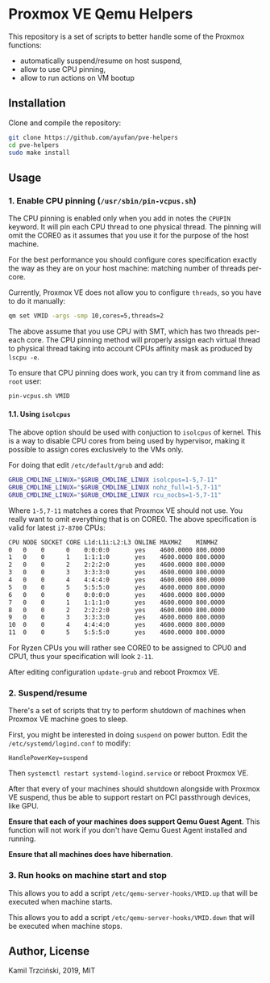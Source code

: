 # Proxmox VE Qemu Helpers

This repository is a set of scripts to better handle some of the Proxmox functions:

- automatically suspend/resume on host suspend,
- allow to use CPU pinning,
- allow to run actions on VM bootup

## Installation

Clone and compile the repository:

```bash
git clone https://github.com/ayufan/pve-helpers
cd pve-helpers
sudo make install
```

## Usage

### 1. Enable CPU pinning (`/usr/sbin/pin-vcpus.sh`)

The CPU pinning is enabled only when you add in notes the `CPUPIN` keyword.
It will pin each CPU thread to one physical thread.
The pinning will omit the CORE0 as it assumes that you use it
for the purpose of the host machine.

For the best performance you should configure cores specification
exactly the way as they are on your host machine: matching number of threads per-core.

Currently, Proxmox VE does not allow you to configure `threads`, so you have to do it manually:

```bash
qm set VMID -args -smp 10,cores=5,threads=2
```

The above assume that you use CPU with SMT, which has two threads per-each core.
The CPU pinning method will properly assign each virtual thread to physical thread taking
into account CPUs affinity mask as produced by `lscpu -e`.

To ensure that CPU pinning does work,
you can try it from command line as `root` user:

```bash
pin-vcpus.sh VMID
```

#### 1.1. Using `isolcpus`

The above option should be used with conjuction to `isolcpus` of kernel.
This is a way to disable CPU cores from being used by hypervisor,
making it possible to assign cores exclusively to the VMs only.

For doing that edit `/etc/default/grub` and add:

```bash
GRUB_CMDLINE_LINUX="$GRUB_CMDLINE_LINUX isolcpus=1-5,7-11"
GRUB_CMDLINE_LINUX="$GRUB_CMDLINE_LINUX nohz_full=1-5,7-11"
GRUB_CMDLINE_LINUX="$GRUB_CMDLINE_LINUX rcu_nocbs=1-5,7-11"
```

Where `1-5,7-11` matches a cores that Proxmox VE should not use.
You really want to omit everything that is on CORE0.
The above specification is valid for latest `i7-8700` CPUs:

```bash
CPU NODE SOCKET CORE L1d:L1i:L2:L3 ONLINE MAXMHZ    MINMHZ
0   0    0      0    0:0:0:0       yes    4600.0000 800.0000
1   0    0      1    1:1:1:0       yes    4600.0000 800.0000
2   0    0      2    2:2:2:0       yes    4600.0000 800.0000
3   0    0      3    3:3:3:0       yes    4600.0000 800.0000
4   0    0      4    4:4:4:0       yes    4600.0000 800.0000
5   0    0      5    5:5:5:0       yes    4600.0000 800.0000
6   0    0      0    0:0:0:0       yes    4600.0000 800.0000
7   0    0      1    1:1:1:0       yes    4600.0000 800.0000
8   0    0      2    2:2:2:0       yes    4600.0000 800.0000
9   0    0      3    3:3:3:0       yes    4600.0000 800.0000
10  0    0      4    4:4:4:0       yes    4600.0000 800.0000
11  0    0      5    5:5:5:0       yes    4600.0000 800.0000
```

For Ryzen CPUs you will rather see CORE0 to be assigned
to CPU0 and CPU1, thus your specification will look `2-11`.

After editing configuration `update-grub` and reboot Proxmox VE.

### 2. Suspend/resume

There's a set of scripts that try to perform shutdown of machines
when Proxmox VE machine goes to sleep.

First, you might be interested in doing `suspend` on power button.
Edit the `/etc/systemd/logind.conf` to modify:

```
HandlePowerKey=suspend
```

Then `systemctl restart systemd-logind.service` or reboot Proxmox VE.

After that every of your machines should shutdown alongside with Proxmox VE
suspend, thus be able to support restart on PCI passthrough devices,
like GPU.

**Ensure that each of your machines does support Qemu Guest Agent**.
This function will not work if you don't have Qemu Guest Agent installed
and running.

**Ensure that all machines does have hibernation**.

### 3. Run hooks on machine start and stop

This allows you to add a script `/etc/qemu-server-hooks/VMID.up` that
will be executed when machine starts.

This allows you to add a script `/etc/qemu-server-hooks/VMID.down` that
will be executed when machine stops.

## Author, License

Kamil Trzciński, 2019, MIT
